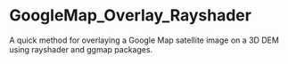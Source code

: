 # GoogleMap_Overlay_Rayshader
A quick method for overlaying a Google Map satellite image on a  3D DEM using rayshader and ggmap packages.
